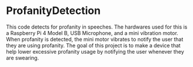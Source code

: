 # ProfanityDetection
This code detects for profanity in speeches. The hardwares used for this is a Raspberry Pi 4 Model B, USB Microphone, and a mini vibration motor. When profanity is detected, the mini motor vibrates to notify the user that they are using profanity. The goal of this project is to make a device that help lower excessive profanity usage by notifying the user whenever they are swearing.
